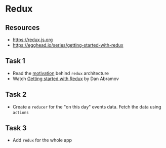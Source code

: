 # Redux

## Resources
- https://redux.js.org
- https://egghead.io/series/getting-started-with-redux

## Task 1
- Read the [motivation](https://redux.js.org/introduction/motivation) behind `redux` architecture
- Watch [Getting started with Redux](https://egghead.io/series/getting-started-with-redux) by Dan Abramov

## Task 2
- Create a `reducer` for the "on this day" events data. Fetch the data using `actions`

## Task 3
- Add `redux` for the whole app
